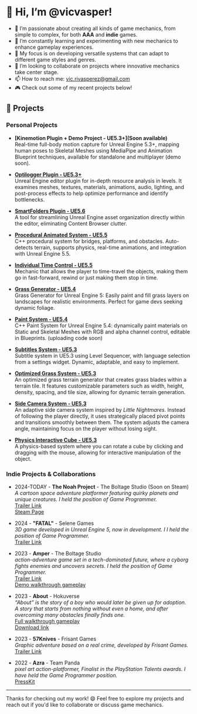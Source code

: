 # 👋 Hi, I’m @vicvasper!

- 👀 I’m passionate about creating all kinds of game mechanics, from simple to complex, for both **AAA** and **indie** games.
- 🌱 I’m constantly learning and experimenting with new mechanics to enhance gameplay experiences.
- 💼 My focus is on developing versatile systems that can adapt to different game styles and genres.
- 💞️ I’m looking to collaborate on projects where innovative mechanics take center stage.
- 📫 How to reach me: [vic.rivasperez@gmail.com](mailto:vic.rivasperez@gmail.com)
- 🎮 Check out some of my recent projects below!

## 🚀 Projects

### Personal Projects

- **[Kinemotion Plugin + Demo Project - UE5.3+](Soon available)** </br>
  Real-time full-body motion capture for Unreal Engine 5.3+, mapping human poses to Skeletal Meshes using MediaPipe and Animation Blueprint techniques, available for standalone and multiplayer (demo soon).

- **[Optilogger Plugin - UE5.3+](https://github.com/vicvasper/Optilogger_UE5.3)** </br>
  Unreal Engine editor plugin for in-depth resource analysis in levels. It examines meshes, textures, materials, animations, audio, lighting, and post-process effects to help optimize performance and identify bottlenecks.

- **[SmartFolders Plugin - UE5.6](https://github.com/vicvasper/SmartFoldersPlugin_UE5.6)** </br>
  A tool for streamlining Unreal Engine asset organization directly within the editor, eliminating Content Browser clutter.

- **[Procedural Animated System - UE5.5](https://github.com/vicvasper/Procedural-Animated-System_UE5.5)** </br>
  C++ procedural system for bridges, platforms, and obstacles. Auto-detects terrain, supports physics, real-time animations, and integration with Unreal Engine 5.5.

- **[Individual Time Control - UE5.5](https://github.com/vicvasper/TIme-Control-Mechanic_UE5.5)** </br>
  Mechanic that allows the player to time-travel the objects, making them go in fast-forward, rewind or just making them stop in time.

- **[Grass Generator - UE5.4](https://github.com/vicvasper/Grass-Generator-V2-UE5.4)** </br>
  Grass Generator for Unreal Engine 5: Easily paint and fill grass layers on landscapes for realistic environments. Perfect for game devs seeking dynamic foliage.

- **[Paint System - UE5.4](https://github.com/vicvasper/Paint-System-5.4)**  
  C++ Paint System for Unreal Engine 5.4: dynamically paint materials on Static and Skeletal Meshes with RGB and alpha channel control, editable in Blueprints. (uploading code soon)

- **[Subtitles System - UE5.3](https://github.com/vicvasper/SubtitlesSystem-UE5.3)**  
  Subtitle system in UE5.3 using Level Sequencer, with language selection from a settings widget. Dynamic, adaptable, and easy to implement.

- **[Optimized Grass System - UE5.3](https://github.com/vicvasper/Optimized-Grass-System-UE5.3)**  
  An optimized grass terrain generator that creates grass blades within a terrain tile. It features customizable parameters such as width, height, density, spacing, and tile size, allowing for dynamic terrain generation.

- **[Side Camera System - UE5.3](https://github.com/vicvasper/Side-Camera-System-UE5.3)**  
  An adaptive side camera system inspired by *Little Nightmares*. Instead of following the player directly, it uses strategically placed pivot points and transitions smoothly between them. The system adjusts the camera angle, maintaining focus on the player without losing sight.

- **[Physics Interactive Cube - UE5.3](https://github.com/vicvasper/Physics-Interactive-Cube-UE5.3)**  
  A physics-based system where you can rotate a cube by clicking and dragging with the mouse, allowing for interactive manipulation of the object.

### Indie Projects & Collaborations

- 2024-TODAY - **The Noah Project** - The Boltage Studio (Soon on Steam) 
  *A cartoon space adventure platformer featuring quirky planets and unique creatures. I held the position of Game Programmer.*  
  [Trailer Link](https://youtu.be/TQRwBpVLqfk) </br>
  [Steam Page](https://store.steampowered.com/app/3952590/Noah__The_Cosmic_Cleanup_Part_1/)

- 2024 - **"FATAL"** - Selene Games </br>
  *3D game developed in Unreal Engine 5, now in development. I I held the position of Game Programmer.*  
  [Trailer Link](https://www.youtube.com/watch?v=l22vlFQJBWU)

- 2023 - **Amper** - The Boltage Studio  
  *action-adventure game set in a tech-dominated future, where a cyborg fights enemies and uncovers secrets. I held the position of Game Programmer.*  
  [Trailer Link](https://youtu.be/ekfCxEih8sc?si=XRIjyxu5oKX47rbn) </br>
  [Demo walkthrough gameplay](https://www.youtube.com/watch?v=uoC3SKzIAMk&t=341s)

- 2023 - **About** - Hokuverse  
  *“About” is the story of a boy who would later be given up for adoption. A story that starts from nothing without even a home, and after overcoming many obstacles finally finds one.*  
  [Full walkthrough gameplay](https://www.youtube.com/watch?v=YY5GT5eBNZY&t=6s) </br>
  [Download link](https://hokuverse.itch.io/about)

- 2023 - **57Knives** - Frisant Games  
  *Graphic adventure based on a real crime, developed by Frisant Games.*  
  [Trailer Link](https://youtu.be/Top0ztbmG1s?si=44q_zBA-4BKJcoJX)

- 2022 - **Azra** - Team Panda  
  *pixel art action-platformer, Finalist in the PlayStation Talents awards. I have held the Game Programmer position.*  
  [PressKit](https://www.teampandastudio.com/presskit/)

----

Thanks for checking out my work! 😄 Feel free to explore my projects and reach out if you'd like to collaborate or discuss game mechanics.
